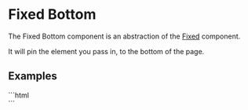 # Fixed Bottom

The Fixed Bottom component is an abstraction of the [Fixed](../) component.

It will pin the element you pass in, to the bottom of the page.

## Examples
<CodeBlock>
```html
<fixed-bottom>
    <div class="cookie-banner"></div>
</fixed-bottom>
```
</CodeBlock>
